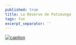 ```yaml
---
published: true
title: La Réserve de Patzounga
tags: fun
excerpt_separator: ''
---
```


[![caption](https://img.youtube.com/vi/Ix-O0aFOOO8/0.jpg)](https://www.youtube.com/watch?v=Ix-O0aFOOO8)
